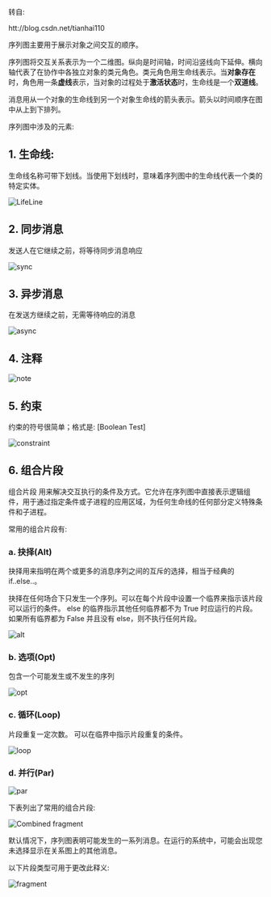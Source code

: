 转自: 

htt://blog.csdn.net/tianhai110

序列图主要用于展示对象之间交互的顺序。

序列图将交互关系表示为一个二维图。纵向是时间轴，时间沿竖线向下延伸。横向轴代表了在协作中各独立对象的类元角色。类元角色用生命线表示。当**对象存在**时，角色用一条**虚线**表示，当对象的过程处于**激活状态**时，生命线是一个**双道线**。

消息用从一个对象的生命线到另一个对象生命线的箭头表示。箭头以时间顺序在图中从上到下排列。

序列图中涉及的元素: 

## 1. 生命线: 

生命线名称可带下划线。当使用下划线时，意味着序列图中的生命线代表一个类的特定实体。

![LifeLine](images/1.png)

## 2. 同步消息

发送人在它继续之前，将等待同步消息响应

![sync](images/2.png)

## 3. 异步消息

在发送方继续之前，无需等待响应的消息

![async](images/3.png)

## 4. 注释

![note](images/4.png)

## 5. 约束

约束的符号很简单；格式是: [Boolean Test]

![constraint](images/5.png)

## 6. 组合片段

组合片段 用来解决交互执行的条件及方式。它允许在序列图中直接表示逻辑组件，用于通过指定条件或子进程的应用区域，为任何生命线的任何部分定义特殊条件和子进程。

常用的组合片段有: 

### a. 抉择(Alt)

抉择用来指明在两个或更多的消息序列之间的互斥的选择，相当于经典的if..else..。

抉择在任何场合下只发生一个序列。可以在每个片段中设置一个临界来指示该片段可以运行的条件。 else 的临界指示其他任何临界都不为 True 时应运行的片段。 如果所有临界都为 False 并且没有 else，则不执行任何片段。

![alt](images/6.png)

### b. 选项(Opt)

包含一个可能发生或不发生的序列

![opt](images/7.png)

### c. 循环(Loop)

片段重复一定次数。 可以在临界中指示片段重复的条件。

![loop](images/8.png)

### d. 并行(Par)

![par](images/9.png)

下表列出了常用的组合片段: 

![Combined fragment](images/10.png)

默认情况下，序列图表明可能发生的一系列消息。在运行的系统中，可能会出现您未选择显示在关系图上的其他消息。

以下片段类型可用于更改此释义: 

![fragment](images/11.png)